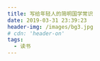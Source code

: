 ```yaml
---
title: 写给年轻人的简明国学常识
date: 2019-03-31 23:39:23
header-img: /images/bg3.jpg
# cdn: 'header-on'
tags:
  - 读书
---
```


